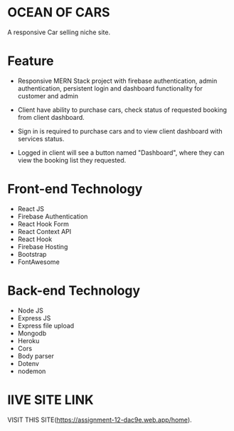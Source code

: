 # OCEAN OF CARS

A responsive Car selling niche site.

# Feature

- Responsive MERN Stack project with firebase authentication, admin authentication, persistent login and dashboard functionality for customer and admin

- Client have ability to purchase cars, check status of requested booking from client dashboard.

- Sign in is required to purchase cars and to view client dashboard with services status.

- Logged in client will see a button named "Dashboard", where they can view the booking list they requested.

# Front-end Technology

- React JS
- Firebase Authentication
- React Hook Form
- React Context API
- React Hook
- Firebase Hosting
- Bootstrap
- FontAwesome

# Back-end Technology

- Node JS
- Express JS
- Express file upload
- Mongodb
- Heroku
- Cors
- Body parser
- Dotenv
- nodemon

# lIVE SITE LINK

VISIT THIS SITE(https://assignment-12-dac9e.web.app/home).
